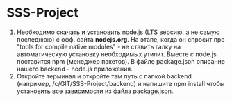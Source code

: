 # SSS-Project
1. Необходимо скачать и установить node.js (LTS версию, а не самую последнюю) с офф. сайта **nodejs.org**. На этапе, когда он спросит про "tools for compile native modules" - не ставить галку на автоматическую установку необходимых утилит. Вместе с node.js поставится npm (менеджер пакетов).
В файле package.json описание нашего backend - node.js приложения.
2. Откройте терминал и откройте там путь с папкой backend (например, /c/GIT/SSS-Project/backend) и напишите npm install чтобы установить все зависимости из файла package.json.